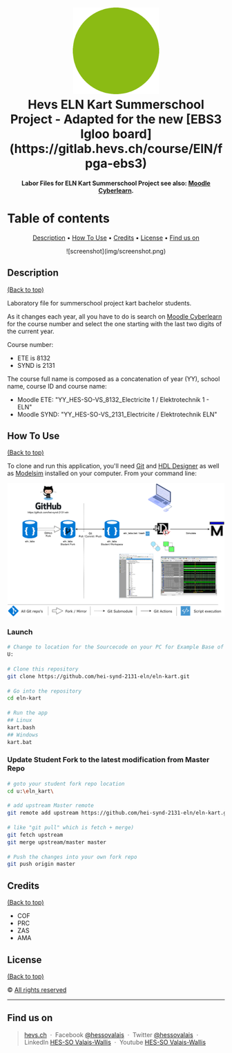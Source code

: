 <h1 align="center">
  <br>
  <img src="./img/ELN_kart.gif" alt="ELN Kart Logo" width="200" height="200">
  <br>
  Hevs ELN Kart Summerschool Project - Adapted for the new [EBS3 Igloo board](https://gitlab.hevs.ch/course/ElN/fpga-ebs3)
  <br>
</h1>

<h4 align="center">Labor Files for ELN Kart Summerschool Project see also: <a href="https://cyberlearn.hes-so.ch/" target="_blank">Moodle Cyberlearn</a>.</h4>

# Table of contents
<p align="center">
  <a href="#description">Description</a> •
  <a href="#how-to-use">How To Use</a> •
  <a href="#credits">Credits</a> •
  <a href="#license">License</a> •
  <a href="#find-us-on">Find us on</a>
</p>

<div align="center">
![screenshot](img/screenshot.png)
</div>

## Description
[(Back to top)](#table-of-contents)

Laboratory file for summerschool project kart bachelor students.

As it changes each year, all you have to do is search on <a href="https://cyberlearn.hes-so.ch" target="_blank">Moodle Cyberlearn</a> for the course number and select the one starting with the last two digits of the current year.

Course number:
* ETE is 8132
* SYND is 2131

The course full name is composed as a concatenation of year (YY), school name, course ID and course name:
* Moodle ETE: "YY_HES-SO-VS_8132_Electricite 1 / Elektrotechnik 1 - ELN"
* Moodle SYND: "YY_HES-SO-VS_2131_Electricite / Elektrotechnik ELN"

## How To Use
[(Back to top)](#table-of-contents)

To clone and run this application, you'll need [Git](https://git-scm.com) and [HDL Designer](https://www.mentor.com/products/fpga/hdl_design/hdl_designer_series/) as well as [Modelsim](https://www.mentor.com/products/fv/modelsim/) installed on your computer. From your command line:

![usage instructions](img/eln_labs_deployment-students.png)

### Launch
```bash
# Change to location for the Sourcecode on your PC for Example Base of Drive U:
U:

# Clone this repository
git clone https://github.com/hei-synd-2131-eln/eln-kart.git

# Go into the repository
cd eln-kart

# Run the app
## Linux
kart.bash
## Windows
kart.bat
```

### Update Student **Fork** to the latest modification from **Master** Repo
```bash
# goto your student fork repo location
cd u:\eln_kart\

# add upstream Master remote
git remote add upstream https://github.com/hei-synd-2131-eln/eln-kart.git

# like "git pull" which is fetch + merge)
git fetch upstream
git merge upstream/master master

# Push the changes into your own fork repo
git push origin master
```

## Credits
[(Back to top)](#table-of-contents)
* COF
* PRC
* ZAS
* AMA

## License
[(Back to top)](#table-of-contents)

:copyright: [All rights reserved](LICENSE)

---

## Find us on
> [hevs.ch](https://www.hevs.ch) &nbsp;&middot;&nbsp;
> Facebook [@hessovalais](https://www.facebook.com/hessovalais) &nbsp;&middot;&nbsp;
> Twitter [@hessovalais](https://twitter.com/hessovalais) &nbsp;&middot;&nbsp;
> LinkedIn [HES-SO Valais-Wallis](https://www.linkedin.com/groups/104343/) &nbsp;&middot;&nbsp;
> Youtube [HES-SO Valais-Wallis](https://www.youtube.com/user/HESSOVS)
